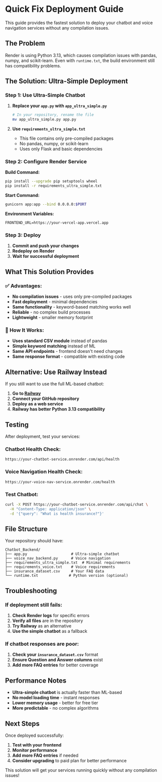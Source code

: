 # Quick Fix Deployment Guide

This guide provides the fastest solution to deploy your chatbot and voice navigation services without any compilation issues.

## The Problem

Render is using Python 3.13, which causes compilation issues with pandas, numpy, and scikit-learn. Even with `runtime.txt`, the build environment still has compatibility problems.

## The Solution: Ultra-Simple Deployment

### Step 1: Use Ultra-Simple Chatbot

1. **Replace your `app.py` with `app_ultra_simple.py`**
   ```bash
   # In your repository, rename the file
   mv app_ultra_simple.py app.py
   ```

2. **Use `requirements_ultra_simple.txt`**
   - This file contains only pre-compiled packages
   - No pandas, numpy, or scikit-learn
   - Uses only Flask and basic dependencies

### Step 2: Configure Render Service

**Build Command:**
```bash
pip install --upgrade pip setuptools wheel
pip install -r requirements_ultra_simple.txt
```

**Start Command:**
```bash
gunicorn app:app --bind 0.0.0.0:$PORT
```

**Environment Variables:**
```
FRONTEND_URL=https://your-vercel-app.vercel.app
```

### Step 3: Deploy

1. **Commit and push your changes**
2. **Redeploy on Render**
3. **Wait for successful deployment**

## What This Solution Provides

### ✅ **Advantages:**
- **No compilation issues** - uses only pre-compiled packages
- **Fast deployment** - minimal dependencies
- **Same functionality** - keyword-based matching works well
- **Reliable** - no complex build processes
- **Lightweight** - smaller memory footprint

### 🔄 **How It Works:**
- **Uses standard CSV module** instead of pandas
- **Simple keyword matching** instead of ML
- **Same API endpoints** - frontend doesn't need changes
- **Same response format** - compatible with existing code

## Alternative: Use Railway Instead

If you still want to use the full ML-based chatbot:

1. **Go to [Railway](https://railway.app/)**
2. **Connect your GitHub repository**
3. **Deploy as a web service**
4. **Railway has better Python 3.13 compatibility**

## Testing

After deployment, test your services:

### Chatbot Health Check:
```
https://your-chatbot-service.onrender.com/api/health
```

### Voice Navigation Health Check:
```
https://your-voice-nav-service.onrender.com/health
```

### Test Chatbot:
```bash
curl -X POST https://your-chatbot-service.onrender.com/api/chat \
  -H "Content-Type: application/json" \
  -d '{"query": "What is health insurance?"}'
```

## File Structure

Your repository should have:
```
Chatbot_Backend/
├── app.py                    # Ultra-simple chatbot
├── voice_nav_backend.py      # Voice navigation
├── requirements_ultra_simple.txt  # Minimal requirements
├── requirements_voice.txt    # Voice requirements
├── insurance_dataset.csv     # Your FAQ data
└── runtime.txt              # Python version (optional)
```

## Troubleshooting

### If deployment still fails:
1. **Check Render logs** for specific errors
2. **Verify all files** are in the repository
3. **Try Railway** as an alternative
4. **Use the simple chatbot** as a fallback

### If chatbot responses are poor:
1. **Check your `insurance_dataset.csv`** format
2. **Ensure Question and Answer columns** exist
3. **Add more FAQ entries** for better coverage

## Performance Notes

- **Ultra-simple chatbot** is actually faster than ML-based
- **No model loading time** - instant responses
- **Lower memory usage** - better for free tier
- **More predictable** - no complex algorithms

## Next Steps

Once deployed successfully:
1. **Test with your frontend**
2. **Monitor performance**
3. **Add more FAQ entries** if needed
4. **Consider upgrading** to paid plan for better performance

This solution will get your services running quickly without any compilation issues! 